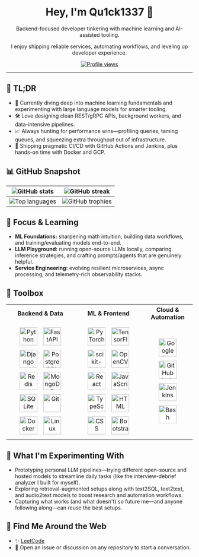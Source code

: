 <div align="center">
  <h1>Hey, I'm Qu1ck1337 👋</h1>
  <p>Backend-focused developer tinkering with machine learning and AI-assisted tooling.</p>
  <p>I enjoy shipping reliable services, automating workflows, and leveling up developer experience.</p>
  <a href="https://komarev.com/ghpvc/?username=Qu1ck1337">
    <img src="https://komarev.com/ghpvc/?username=Qu1ck1337&style=flat-square&color=blueviolet" alt="Profile views" />
  </a>
</div>

---

## 🧾 TL;DR

- 🧠 Currently diving deep into machine learning fundamentals and experimenting with large language models for smarter tooling.
- 🛠️ Love designing clean REST/gRPC APIs, background workers, and data-intensive pipelines.
- 📈 Always hunting for performance wins—profiling queries, taming queues, and squeezing extra throughput out of infrastructure.
- 🔁 Shipping pragmatic CI/CD with GitHub Actions and Jenkins, plus hands-on time with Docker and GCP.

## 📊 GitHub Snapshot

| <img src="https://github-readme-stats.vercel.app/api?username=Qu1ck1337&show_icons=true&theme=tokyonight&hide_border=true" alt="GitHub stats" /> | <img src="https://streak-stats.demolab.com?user=Qu1ck1337&theme=tokyonight&hide_border=true" alt="GitHub streak" /> |
| --- | --- |
| <img src="https://github-readme-stats.vercel.app/api/top-langs/?username=Qu1ck1337&layout=compact&theme=tokyonight&hide_border=true" alt="Top languages" /> | <img src="https://github-profile-trophy.vercel.app/?username=Qu1ck1337&theme=tokyonight&no-frame=true&column=3&margin-w=15&margin-h=15" alt="GitHub trophies" /> |

## 🧠 Focus & Learning

- **ML Foundations:** sharpening math intuition, building data workflows, and training/evaluating models end-to-end.
- **LLM Playground:** running open-source LLMs locally, comparing inference strategies, and crafting prompts/agents that are genuinely helpful.
- **Service Engineering:** evolving resilient microservices, async processing, and telemetry-rich observability stacks.

## 🧰 Toolbox

<div align="center">
  <table>
    <tr>
      <th>Backend &amp; Data</th>
      <th>ML &amp; Frontend</th>
      <th>Cloud &amp; Automation</th>
    </tr>
    <tr>
      <td align="center" style="padding: 8px 16px;">
        <img src="https://skillicons.dev/icons?i=python" alt="Python" height="48" style="margin: 6px;" />
        <img src="https://skillicons.dev/icons?i=fastapi" alt="FastAPI" height="48" style="margin: 6px;" />
        <img src="https://skillicons.dev/icons?i=django" alt="Django" height="48" style="margin: 6px;" />
        <img src="https://skillicons.dev/icons?i=postgresql" alt="PostgreSQL" height="48" style="margin: 6px;" />
        <img src="https://skillicons.dev/icons?i=redis" alt="Redis" height="48" style="margin: 6px;" />
        <img src="https://skillicons.dev/icons?i=mongodb" alt="MongoDB" height="48" style="margin: 6px;" />
        <img src="https://skillicons.dev/icons?i=sqlite" alt="SQLite" height="48" style="margin: 6px;" />
        <img src="https://skillicons.dev/icons?i=git" alt="Git" height="48" style="margin: 6px;" />
        <img src="https://skillicons.dev/icons?i=docker" alt="Docker" height="48" style="margin: 6px;" />
        <img src="https://skillicons.dev/icons?i=linux" alt="Linux" height="48" style="margin: 6px;" />
      </td>
      <td align="center" style="padding: 8px 16px;">
        <img src="https://skillicons.dev/icons?i=pytorch" alt="PyTorch" height="48" style="margin: 6px;" />
        <img src="https://skillicons.dev/icons?i=tensorflow" alt="TensorFlow" height="48" style="margin: 6px;" />
        <img src="https://skillicons.dev/icons?i=sklearn" alt="scikit-learn" height="48" style="margin: 6px;" />
        <img src="https://skillicons.dev/icons?i=opencv" alt="OpenCV" height="48" style="margin: 6px;" />
        <img src="https://skillicons.dev/icons?i=react" alt="React" height="48" style="margin: 6px;" />
        <img src="https://skillicons.dev/icons?i=js" alt="JavaScript" height="48" style="margin: 6px;" />
        <img src="https://skillicons.dev/icons?i=ts" alt="TypeScript" height="48" style="margin: 6px;" />
        <img src="https://skillicons.dev/icons?i=html" alt="HTML" height="48" style="margin: 6px;" />
        <img src="https://skillicons.dev/icons?i=css" alt="CSS" height="48" style="margin: 6px;" />
        <img src="https://skillicons.dev/icons?i=bootstrap" alt="Bootstrap" height="48" style="margin: 6px;" />
      </td>
      <td align="center" style="padding: 8px 16px;">
        <img src="https://skillicons.dev/icons?i=gcp" alt="Google Cloud" height="48" style="margin: 6px;" />
        <img src="https://skillicons.dev/icons?i=githubactions" alt="GitHub Actions" height="48" style="margin: 6px;" />
        <img src="https://skillicons.dev/icons?i=jenkins" alt="Jenkins" height="48" style="margin: 6px;" />
        <img src="https://skillicons.dev/icons?i=bash" alt="Bash" height="48" style="margin: 6px;" />
      </td>
    </tr>
  </table>
</div>

## 🧪 What I'm Experimenting With

- Prototyping personal LLM pipelines—trying different open-source and hosted models to streamline daily tasks (like the interview-debrief analyzer I built for myself).
- Exploring retrieval-augmented setups along with text2SQL, text2text, and audio2text models to boost research and automation workflows.
- Capturing what works (and what doesn't) so future me—and anyone following along—can reuse the best setups.

## 🔗 Find Me Around the Web

- ✨ [LeetCode](https://leetcode.com/u/Qu1ck_1337/)
- 💬 Open an issue or discussion on any repository to start a conversation.

<!--
**Qu1ck1337/Qu1ck1337** is a ✨ _special_ ✨ repository because its `README.md` (this file) appears on your GitHub profile.

Here are some ideas to get you started:

- 🔭 I’m currently working on ...
- 🌱 I’m currently learning ...
- 👯 I’m looking to collaborate on ...
- 🤔 I’m looking for help with ...
- 💬 Ask me about ...
- 📫 How to reach me: ...
- 😄 Pronouns: ...
- ⚡ Fun fact: ...
-->
